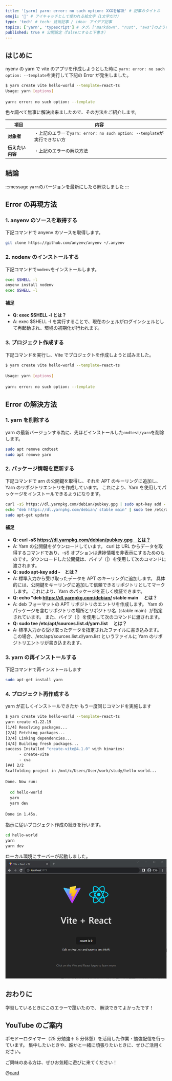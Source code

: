 ```yaml
---
title: '[yarn] yarn: error: no such option: XXXを解決' # 記事のタイトル
emoji: '🧵' # アイキャッチとして使われる絵文字（1文字だけ）
type: 'tech' # tech: 技術記事 / idea: アイデア記事
topics: ['yarn', 'typescript'] # タグ。["markdown", "rust", "aws"]のように指定する
published: true # 公開設定（falseにすると下書き）
---
```


## はじめに

nyenv の yarn で vite のアプリを作成しようとした時に
`yarn: error: no such option: --template`を実行して下記の Error が発生しました。

```bash
$ yarn create vite hello-world --template=react-ts
Usage: yarn [options]

yarn: error: no such option: --template
```

色々調べて無事に解決出来ましたので、その方法をご紹介します。

| 項目             | 内容                                                                      |
| ---------------- | ------------------------------------------------------------------------- |
| **対象者**       | ・上記のエラーで`yarn: error: no such option: --template`が実行できない方 |
| **伝えたい内容** | ・上記のエラーの解決方法                                                  |

## 結論

:::message
`yarn`のバージョンを最新にしたら解決しました
:::

## Error の再現方法

### 1. anyenv のソースを取得する

下記コマンドで anyenv のソースを取得します。

```bash
git clone https://github.com/anyenv/anyenv ~/.anyenv
```

### 2. nodenv のインストールする

下記コマンドで`nodenv`をインストールします。

```bash
exec $SHELL -l
anyenv install nodenv
exec $SHELL -l
```

#### 補足

- **Q: exec $SHELL -l とは？**
- A: exec $SHELL -l を実行することで、現在のシェルがログインシェルとして再起動され、環境の初期化が行われます。

### 3. プロジェクト作成する

下記コマンドを実行し、Vite でプロジェクトを作成しようと試みました。

```bash
$ yarn create vite hello-world --template=react-ts

Usage: yarn [options]

yarn: error: no such option: --template
```

## Error の解決方法

### 1. yarn を削除する

yarn の最新バージョンする為に、先ほどインストールした`cmdtest/yarn`を削除します。

```bash
sudo apt remove cmdtest
sudo apt remove yarn
```

### 2. パッケージ情報を更新する

下記コマンドで arn の公開鍵を取得し、それを APT のキーリングに追加し、
Yarn のリポジトリエントリを作成しています。
これにより、Yarn を使用してパッケージをインストールできるようになります。

```bash
curl -sS https://dl.yarnpkg.com/debian/pubkey.gpg | sudo apt-key add -
echo "deb https://dl.yarnpkg.com/debian/ stable main" | sudo tee /etc/apt/sources.list.d/yarn.list
sudo apt-get update
```

#### 補足

- **Q: curl -sS https://dl.yarnpkg.com/debian/pubkey.gpg　とは？**
- A: Yarn の公開鍵をダウンロードしています。
  curl は URL からデータを取得するコマンドであり、-sS オプションは進捗情報を非表示にするためのものです。ダウンロードした公開鍵は、パイプ（|）を使用して次のコマンドに渡されます。
- **Q: sudo apt-key add -　とは？**
- A: 標準入力から受け取ったデータを APT のキーリングに追加します。
  具体的には、公開鍵をキーリングに追加して信頼できるリポジトリとしてマークします。
  これにより、Yarn のパッケージを正しく検証できます。
- **Q: echo "deb https://dl.yarnpkg.com/debian/ stable main 　とは？**
- A: deb フォーマットの APT リポジトリのエントリを作成します。
  Yarn のパッケージを含むリポジトリの場所とリポジトリ名（stable main）が指定されています。
  また、パイプ（|）を使用して次のコマンドに渡されます。
- **Q: sudo tee /etc/apt/sources.list.d/yarn.list 　とは？**
- A: 標準入力から受け取ったデータを指定されたファイルに書き込みます。
  この場合、/etc/apt/sources.list.d/yarn.list というファイルに Yarn のリポジトリエントリが書き込まれます。

### 3. yarn の再インストールする

下記コマンドで再インストールします

```bash
sudo apt-get install yarn
```

### 4. プロジェクト再作成する

yarn が正しくインストールできたか
もう一度同じコマンドを実施します

```bash
$ yarn create vite hello-world --template=react-ts
yarn create v1.22.19
[1/4] Resolving packages...
[2/4] Fetching packages...
[3/4] Linking dependencies...
[4/4] Building fresh packages...
success Installed "create-vite@4.1.0" with binaries:
      - create-vite
      - cva
[##] 2/2
Scaffolding project in /mnt/c/Users/User/work/study/hello-world...

Done. Now run:

  cd hello-world
  yarn
  yarn dev

Done in 1.45s.
```

指示に従いプロジェクト作成の続きを行います。

```bash
cd hello-world
yarn
yarn dev
```

ローカル環境にサーバーが起動しました。
![vite+Reactの画面](/images/vitereact.png)

## おわりに

学習しているときにこのエラーで躓いたので、
解決できてよかったです！

## YouTube のご案内

ポモドーロタイマー（25 分勉強＋ 5 分休憩）を活用した作業・勉強配信を行っています。
集中したいときや、誰かと一緒に頑張りたいときに、ぜひご活用ください。

ご興味のある方は、ぜひお気軽に遊びに来てください！

@[card](https://www.youtube.com/@aew2sbee)
